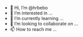 - 👋 Hi, I’m @hrbebo
- 👀 I’m interested in ...
- 🌱 I’m currently learning ...
- 💞️ I’m looking to collaborate on ...
- 📫 How to reach me ...

<!---
hrbebo/hrbebo is a ✨ special ✨ repository because its `README.md` (this file) appears on your GitHub profile.
You can click the Preview link to take a look at your changes.
--->
